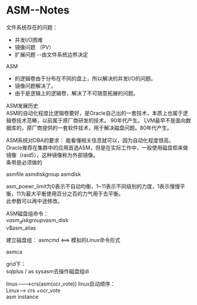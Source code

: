 # ASM--Notes  




文件系统存在的问题：  
* 并发I/O困难    
* 镜像问题  （PV）
* 扩展问题  --由文件系统边界决定 

ASM 
* 的逻辑卷由于分布在不同的盘上，所以解决的并发I/O的问题。
* 镜像问题解决了。
* 由于是逻辑上的逻辑卷，解决了不可随意拓展的问题。  


ASM发展历史  
ASM的自动化程度比逻辑卷要好，是Oracle自己出的一套技术，本质上也属于逻辑卷技术范畴，以前属于原厂商研发的技术。  90年代产生。
LVM最早不是面向数据库的，原厂商提供的一套软件技术，用于解决磁盘问题。80年代产生。 


ASM系统对DBA的要求：
能看懂相关信息就可以，因为自动化程度很高。  
Oracle推荐在集群中的应用首选ASM，但是在实际工作中，一般使用磁盘柜来做镜像（raid5），这种镜像称为外部镜像。  
条带是必须做的  



asmfile
asmdiskgroup
asmdisk  



asm_poewr_limit为0表示不自动均衡，1~11表示不同级别的力度，1表示慢慢平衡，11为最大平衡使用百分之百的力气用于去平衡。  
此参数可以再中途修改。 


ASM磁盘组命令：  
v$asm_diskgroup  
v$asm_disk  
v$asm_alias  

建立磁盘组：
asmcmd  <==>  模拟的Linux命令形式   

asmca

grid下：  
sqlplus / as sysasm去操作磁盘组di 





linux--->crs(asm(ocr_vote))
linux启动顺序：  
Linux--> crs 
+ocr_vote  
asm instance  














